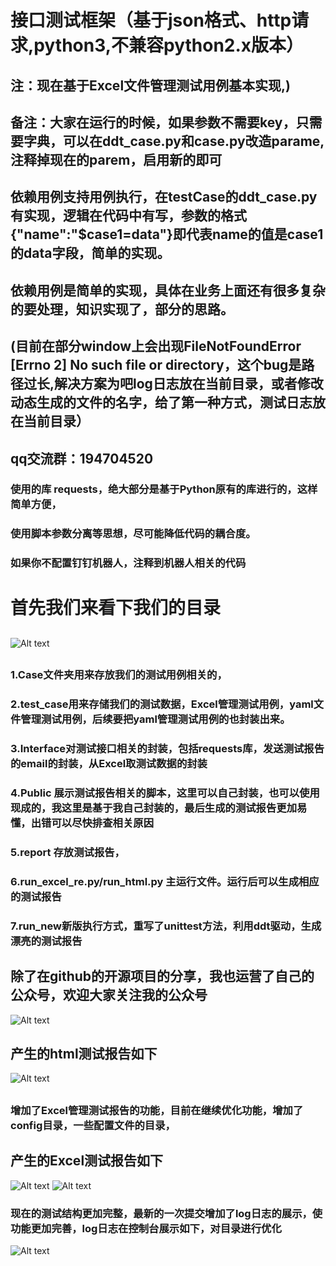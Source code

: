 # 接口测试框架（基于json格式、http请求,python3,不兼容python2.x版本） 
## 注：现在基于Excel文件管理测试用例基本实现,)
## 备注：大家在运行的时候，如果参数不需要key，只需要字典，可以在ddt_case.py和case.py改造parame,注释掉现在的parem，启用新的即可
## 依赖用例支持用例执行，在testCase的ddt_case.py有实现，逻辑在代码中有写，参数的格式{"name":"$case1=data"}即代表name的值是case1的data字段，简单的实现。
## 依赖用例是简单的实现，具体在业务上面还有很多复杂的要处理，知识实现了，部分的思路。
## (目前在部分window上会出现FileNotFoundError [Errno 2] No such file or directory，这个bug是路径过长,解决方案为吧log日志放在当前目录，或者修改动态生成的文件的名字，给了第一种方式，测试日志放在当前目录）
## qq交流群：194704520  
### 使用的库 requests，绝大部分是基于Python原有的库进行的，这样简单方便，
### 使用脚本参数分离等思想，尽可能降低代码的耦合度。
###   如果你不配置钉钉机器人，注释到机器人相关的代码
# 首先我们来看下我们的目录
##
![Alt text](https://github.com/liwanlei/jiekou-python3/blob/master/img/xiangmujiegoutu.png)
##
### 1.Case文件夹用来存放我们的测试用例相关的，
### 2.test_case用来存储我们的测试数据，Excel管理测试用例，yaml文件管理测试用例，后续要把yaml管理测试用例的也封装出来。
### 3.Interface对测试接口相关的封装，包括requests库，发送测试报告的email的封装，从Excel取测试数据的封装
### 4.Public 展示测试报告相关的脚本，这里可以自己封装，也可以使用现成的，我这里是基于我自己封装的，最后生成的测试报告更加易懂，出错可以尽快排查相关原因
### 5.report 存放测试报告，
### 6.run_excel_re.py/run_html.py 主运行文件。运行后可以生成相应的测试报告
### 7.run_new新版执行方式，重写了unittest方法，利用ddt驱动，生成漂亮的测试报告
##
##  除了在github的开源项目的分享，我也运营了自己的公众号，欢迎大家关注我的公众号
![Alt text](https://github.com/liwanlei/jiekou-python3/blob/master/img/%E5%85%AC%E4%BC%97%E5%8F%B7%E6%B5%B7%E6%8A%A5.jpeg) 
## 产生的html测试报告如下
![Alt text](https://github.com/liwanlei/jiekou/blob/master/img/cebaogaotu.png)
##
### 增加了Excel管理测试报告的功能，目前在继续优化功能，增加了config目录，一些配置文件的目录，
##
## 产生的Excel测试报告如下
![Alt text](https://github.com/liwanlei/jiekou/blob/master/img/excel.png)
![Alt text](https://github.com/liwanlei/jiekou/blob/master/img/excel2.png)
### 现在的测试结构更加完整，最新的一次提交增加了log日志的展示，使功能更加完善，log日志在控制台展示如下，对目录进行优化
![Alt text](https://github.com/liwanlei/jiekou/blob/master/img/log.png)




